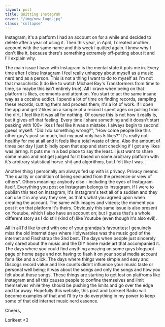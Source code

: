 ```yaml
---
layout: post
title: Quitting Instagram
cover: "/img/new_logo.jpg"
class: 'collapse'
---
```


Instagram; it's a platform I had an account on for a while and decided to delete after a year of using it. Then this year, in April, I created another account with the same name and this week I quitted again. I know why I don't like it, because there's something extremely off-putting about it and I'll explain why.

The main issue I have with Instagram is the mental state it puts me in. Every time after I close Instagram I feel really unhappy about myself as a music nerd and as a person. This is not a thing I want to do to myself as I'm not that masochistic (I do like to watch Michael Bay's Transformers from time to time, so maybe this isn't entirely true). All I crave when being on that platform is likes, comments and attention. You start to act the same insane way as a cocaine addict. I spend a lot of time on finding records, sampling these records, cutting them and process them; it's a lot of work. If I open the app and get 2 likes on a sample of a record I spent ages on pulling from the dirt, I feel like it was all for nothing. Of course this is not how it really is, but it gives off that feeling. Every time I share something and it doesn't start peaking with 100+ likes I feel like it was a mistake. I always begin to second guess myself: "Did I do something wrong?", "How come people like this other guy's post so much, but my post only has 5 likes?" It's really not healthy for me at all and it feels like a total waste of time. Also the amount of times per day I just blindly open that app and start checking if I got any likes was jarring. It puts me in a bad place to say the least. I just want to share some music and not get judged for it based on some arbitrary platform with it's arbitrary statistical horse-shit and algorithms, but I felt like I was.

Another thing I personally am always fed up with is privacy. Privacy means: "the quality or condition of being secluded from the presence or view of others". Others meaning: anybody else - including the eyes of Instagram itself. Everything you post on Instagram belongs to Instagram. If I were to publish this text on Instagram, it's Instagram's text all of a sudden and they can use it in any way they see, as that's what you agreed upon when creating the account. The same with images and videos; the moment you post it on that platform it's theirs. Obviously this same issue is also present on Youtube, which I also have an account on; but I guess that's a whole different story as I do still (kind of) like Youtube (even though it's also evil).

All in all I'd like to end with one of your grandpa's favourites: I genuinely miss the old internet days where Holywarbles was the music god of the internet and Flashstrap the 2nd best. The days when people just sincerely only cared about the music and the DIY home made art that accompanied it. The days where you could find anything amazing on some guys blogspot page or home page and not having to flash it on your social media account for a like and a click. The days where things were simple and easy and Discogs record value and like counts didn't influence your music taste or personal well being; it was about the songs and only the songs and how you felt about those songs. These things are starting to get lost on platfroms like Instagram and all this causes people to confine themselves and limit themselves while they should be pushing the limits and go over the edge and far away. Hopefully this website, this post and Lorikeet Radio will become examples of that and I'll try to do everything in my power to keep some of that old internet music nerd essence.

Cheers,


Lorikeet <3
